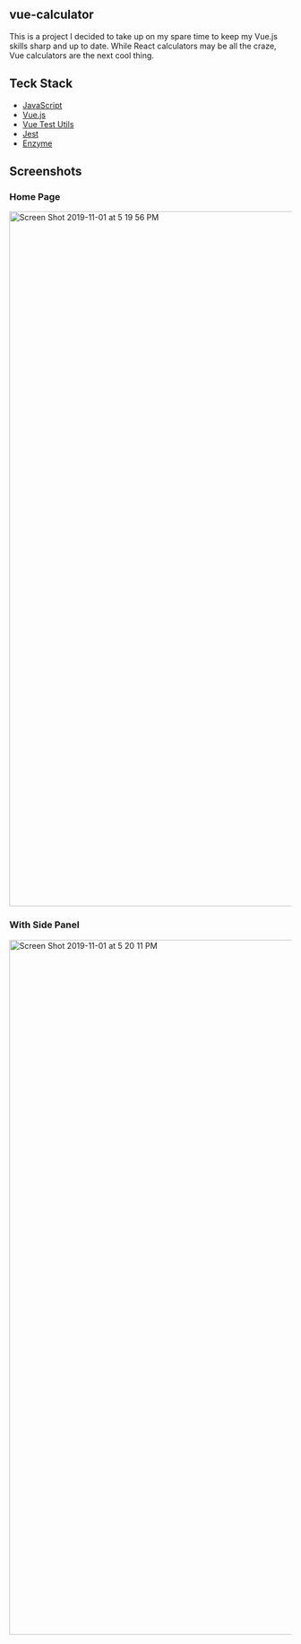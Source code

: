 ## vue-calculator

This is a project I decided to take up on my spare time to keep my Vue.js skills sharp and up to date. While React calculators may be all the craze, Vue calculators are the next cool thing. 

## Teck Stack

* [JavaScript](https://www.javascript.com/)
* [Vue.js](https://vuejs.org/)
* [Vue Test Utils](https://vue-test-utils.vuejs.org/)
* [Jest](https://jestjs.io/)
* [Enzyme](https://airbnb.io/enzyme/)


## Screenshots


### Home Page

<img width="1241" alt="Screen Shot 2019-11-01 at 5 19 56 PM" src="https://user-images.githubusercontent.com/42000931/68061762-148fb100-fccc-11e9-8da7-1fa06f9d78fc.png">


### With Side Panel
<img width="1241" alt="Screen Shot 2019-11-01 at 5 20 11 PM" src="https://user-images.githubusercontent.com/42000931/68061763-16f20b00-fccc-11e9-8b83-6546c725c00f.png">









